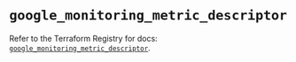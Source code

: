 # `google_monitoring_metric_descriptor`

Refer to the Terraform Registry for docs: [`google_monitoring_metric_descriptor`](https://registry.terraform.io/providers/hashicorp/google/6.22.0/docs/resources/monitoring_metric_descriptor).
